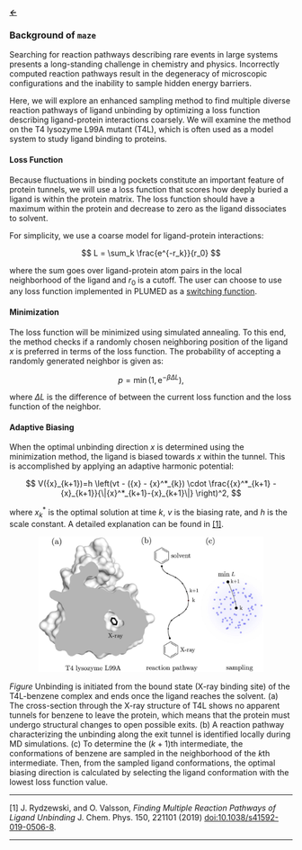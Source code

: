 ##### [&larr;](NAVIGATION.md)

### Background of `maze`

Searching for reaction pathways describing rare events in large systems presents a long-standing challenge in chemistry and physics. Incorrectly computed reaction pathways result in the degeneracy of microscopic configurations and the inability to sample hidden energy barriers. 

Here, we will explore an enhanced sampling method to find multiple diverse reaction pathways of ligand unbinding by optimizing a loss function describing ligand-protein interactions coarsely. We will examine the method on the T4 lysozyme L99A mutant (T4L), which is often used as a model system to study ligand binding to proteins.

#### Loss Function
Because fluctuations in binding pockets constitute an important feature of protein tunnels, we will use a loss function that scores how deeply buried a ligand is within the protein matrix. The loss function should have a maximum within the protein and decrease to zero as the ligand dissociates to solvent.

For simplicity, we use a coarse model for ligand-protein interactions:

$$
L = \sum_k \frac{e^{-r_k}}{r_0}
$$

where the sum goes over ligand-protein atom pairs in the local neighborhood of the ligand and $r_0$ is a cutoff. The user can choose to use any loss function implemented in PLUMED as a [switching function](https://www.plumed.org/doc-v2.9/user-doc/html/switchingfunction.html).

#### Minimization
The loss function will be minimized using simulated annealing. To this end, the method checks if a randomly chosen neighboring position of the ligand $x$ is preferred in terms of the loss function. The probability of accepting a randomly generated neighbor is given as:

$$
p = \min(1, \mathrm{e}^{-\beta \Delta L}),
$$

where $\Delta L$ is the difference of between the current loss function and the loss function of the neighbor. 

#### Adaptive Biasing
When the optimal unbinding direction $x$ is determined using the minimization method, the ligand is biased towards $x$ within the tunnel. This is accomplished by applying an adaptive harmonic potential:

$$
  V({x}_{k+1})=h
      \left(vt - ({x} - {x}^*_{k}) \cdot
        \frac{{x}^*_{k+1} - {x}_{k+1}}{\|{x}^*_{k+1}-{x}_{k+1}\|}
      \right)^2,
$$

where ${x}^*_k$ is the optimal solution at time $k$, $v$ is the
biasing rate, and $h$ is the scale constant. A detailed explanation can be found in [[1]](#1).

<center><img src="fig/scheme.jpeg" width="400"/></center>

*Figure* Unbinding is initiated from the bound state (X-ray binding site) of the T4L-benzene complex and ends once the ligand reaches the solvent. (a) The cross-section through the X-ray structure of T4L shows no apparent tunnels for benzene to leave the protein, which means that the protein must undergo structural changes to open possible exits. (b) A reaction pathway characterizing the unbinding along the exit tunnel is identified locally during MD simulations. (c) To determine the $(k + 1)$th intermediate, the conformations of benzene are sampled in the neighborhood of the $k$th intermediate. Then, from the sampled ligand conformations, the optimal biasing direction is calculated by selecting the ligand conformation with the lowest loss function value.

---

<a id="1">[1]</a>  J. Rydzewski, and O. Valsson, *Finding Multiple Reaction Pathways of Ligand Unbinding* J. Chem. Phys. 150, 221101 (2019) [doi:10.1038/s41592-019-0506-8](https://doi.org/10.1038/s41592-019-0506-8).

---
